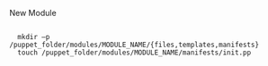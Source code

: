 New Module

<code>
  mkdir –p /puppet_folder/modules/MODULE_NAME/{files,templates,manifests} 
  touch /puppet_folder/modules/MODULE_NAME/manifests/init.pp 
</code>